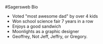 #Sagersweb Bio

* Voted "most awesome dad" by over 4 kids
* Won school science fair 7 years in a row
* Enjoys a good sandwich
* Moonlights as a graphic designer
* Geoffrey, Not Jeff, Jeffry, or Gregory.
